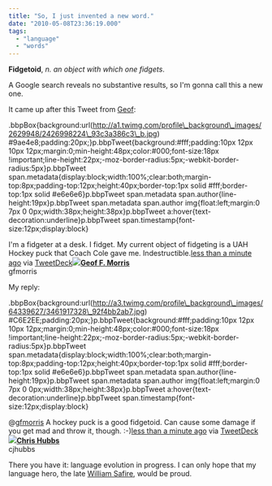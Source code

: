 ```yaml
---
title: "So, I just invented a new word."
date: "2010-05-08T23:36:19.000"
tags: 
  - "language"
  - "words"
---
```


**Fidgetoid**, _n. an object with which one fidgets_.

A Google search reveals no substantive results, so I'm gonna call this a new one.

It came up after this Tweet from [Geof](http://www.gfmorris.com):

.bbpBox{background:url(http://a1.twimg.com/profile\_background\_images/2629948/2426998224\_93c3a386c3\_b.jpg) #9ae4e8;padding:20px;}p.bbpTweet{background:#fff;padding:10px 12px 10px 12px;margin:0;min-height:48px;color:#000;font-size:18px !important;line-height:22px;-moz-border-radius:5px;-webkit-border-radius:5px}p.bbpTweet span.metadata{display:block;width:100%;clear:both;margin-top:8px;padding-top:12px;height:40px;border-top:1px solid #fff;border-top:1px solid #e6e6e6}p.bbpTweet span.metadata span.author{line-height:19px}p.bbpTweet span.metadata span.author img{float:left;margin:0 7px 0 0px;width:38px;height:38px}p.bbpTweet a:hover{text-decoration:underline}p.bbpTweet span.timestamp{font-size:12px;display:block}

I'm a fidgeter at a desk. I fidget. My current object of fidgeting is a UAH Hockey puck that Coach Cole gave me. Indestructible.[less than a minute ago](http://twitter.com/gfmorris/statuses/13634172375 "Sat May 08 23:22:08 +0000 2010") via [TweetDeck](http://www.tweetdeck.com)[![](http://a1.twimg.com/profile_images/334413736/beardless_normal.jpg)](http://twitter.com/gfmorris)**[Geof F. Morris](http://twitter.com/gfmorris)**  
gfmorris

My reply:

.bbpBox{background:url(http://a3.twimg.com/profile\_background\_images/64339627/3461917328\_92f4bb2ab7.jpg) #C6E2EE;padding:20px;}p.bbpTweet{background:#fff;padding:10px 12px 10px 12px;margin:0;min-height:48px;color:#000;font-size:18px !important;line-height:22px;-moz-border-radius:5px;-webkit-border-radius:5px}p.bbpTweet span.metadata{display:block;width:100%;clear:both;margin-top:8px;padding-top:12px;height:40px;border-top:1px solid #fff;border-top:1px solid #e6e6e6}p.bbpTweet span.metadata span.author{line-height:19px}p.bbpTweet span.metadata span.author img{float:left;margin:0 7px 0 0px;width:38px;height:38px}p.bbpTweet a:hover{text-decoration:underline}p.bbpTweet span.timestamp{font-size:12px;display:block}

@[gfmorris](http://twitter.com/gfmorris) A hockey puck is a good fidgetoid. Can cause some damage if you get mad and throw it, though. :-)[less than a minute ago](http://twitter.com/cjhubbs/statuses/13634257828 "Sat May 08 23:24:14 +0000 2010") via [TweetDeck](http://www.tweetdeck.com)[![](http://a1.twimg.com/profile_images/290317646/head_normal.jpg)](http://twitter.com/cjhubbs)**[Chris Hubbs](http://twitter.com/cjhubbs)**  
cjhubbs

There you have it: language evolution in progress. I can only hope that my language hero, the late [William Safire](http://en.wikipedia.org/wiki/William_Safire), would be proud.

